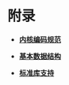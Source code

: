 # 附录<a name="ZH-CN_TOPIC_0000001123948061"></a>

-   **[内核编码规范](kernel-lite-mini-app-code.md)**  

-   **[基本数据结构](kernel-lite-mini-app-data.md)**  

-   **[标准库支持](kernel-lite-mini-app-lib.md)**  


